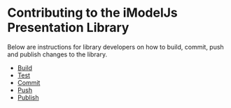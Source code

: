 # Contributing to the iModelJs Presentation Library

Below are instructions for library developers on how to build,
commit, push and publish changes to the library.
- [Build](./Build.md)
- [Test](./Test.md)
- [Commit](./Commit.md)
- [Push](./Push.md)
- [Publish](./Publish.md)
